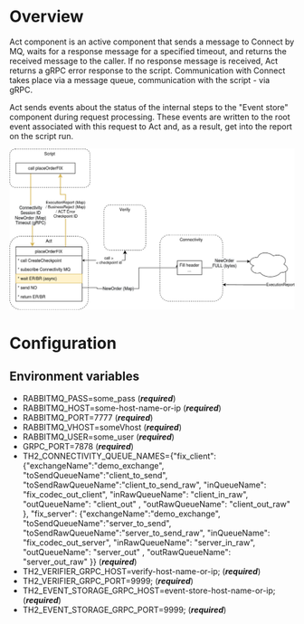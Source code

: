 # Overview
Act component is an active component that sends a message to Connect by MQ, waits for a response message for a specified timeout, and returns the received message to the caller. If no response message is received, Act returns a gRPC error response to the script. Communication with Connect  takes place via a message queue, communication with the script - via gRPC. 

Act sends events about the status of the internal steps to the "Event store" component during request processing. These events are written to the root event associated with this request to Act and, as a result, get into the report on the script run.

![picture](scheme.png)

# Configuration

## Environment variables
- RABBITMQ_PASS=some_pass (***required***)
- RABBITMQ_HOST=some-host-name-or-ip (***required***)
- RABBITMQ_PORT=7777 (***required***)
- RABBITMQ_VHOST=someVhost (***required***)
- RABBITMQ_USER=some_user (***required***)
- GRPC_PORT=7878 (***required***)
- TH2_CONNECTIVITY_QUEUE_NAMES={"fix_client": {"exchangeName":"demo_exchange", "toSendQueueName":"client_to_send", "toSendRawQueueName":"client_to_send_raw", "inQueueName": "fix_codec_out_client", "inRawQueueName": "client_in_raw", "outQueueName": "client_out" , "outRawQueueName": "client_out_raw"  }, "fix_server": {"exchangeName":"demo_exchange", "toSendQueueName":"server_to_send", "toSendRawQueueName":"server_to_send_raw", "inQueueName": "fix_codec_out_server", "inRawQueueName": "server_in_raw", "outQueueName": "server_out" , "outRawQueueName": "server_out_raw"  }} (***required***)
- TH2_VERIFIER_GRPC_HOST=verify-host-name-or-ip; (***required***)
- TH2_VERIFIER_GRPC_PORT=9999; (***required***)
- TH2_EVENT_STORAGE_GRPC_HOST=event-store-host-name-or-ip; (***required***)
- TH2_EVENT_STORAGE_GRPC_PORT=9999; (***required***)